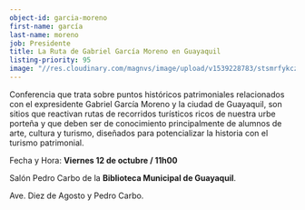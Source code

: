 ```yaml
---
object-id: garcia-moreno
first-name: garcía
last-name: moreno
job: Presidente
title: La Ruta de Gabriel García Moreno en Guayaquil
listing-priority: 95
image: "//res.cloudinary.com/magnvs/image/upload/v1539228783/stsmrfykcz0leexzybqt.jpg"
---
```

Conferencia que trata sobre puntos históricos patrimoniales relacionados con el expresidente Gabriel García Moreno y la ciudad de Guayaquil, son sitios que reactivan rutas de recorridos turísticos ricos de nuestra urbe porteña y que deben ser de conocimiento principalmente de alumnos de arte, cultura y turismo, diseñados para potencializar la historia con el turismo patrimonial.

Fecha y Hora: **Viernes 12 de octubre / 11h00**

Salón Pedro Carbo de la **Biblioteca Municipal de Guayaquil**.  

Ave. Diez de Agosto y Pedro Carbo.
